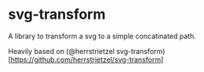 # svg-transform
A library to transform a svg to a simple concatinated path.

Heavily based on (@herrstrietzel svg-transform)[https://github.com/herrstrietzel/svg-transform]